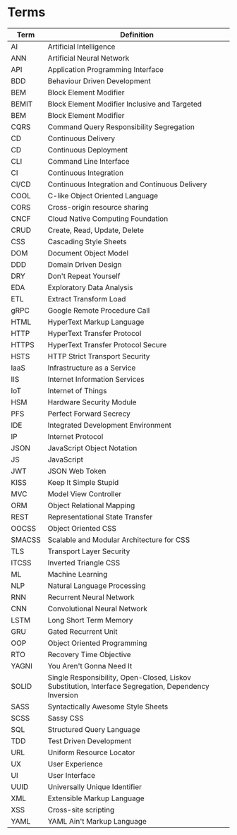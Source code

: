 # Terms

| Term | Definition |
| -------- | ------- |
| AI | Artificial Intelligence |
| ANN | Artificial Neural Network |
| API | Application Programming Interface |
| BDD | Behaviour Driven Development |
| BEM | Block Element Modifier |
| BEMIT | Block Element Modifier Inclusive and Targeted |
| BEM | Block Element Modifier |
| CQRS | Command Query Responsibility Segregation |
| CD | Continuous Delivery |
| CD | Continuous Deployment |
| CLI | Command Line Interface |
| CI | Continuous Integration |
| CI/CD | Continuous Integration and Continuous Delivery |
| COOL | C-like Object Oriented Language |
| CORS | Cross-origin resource sharing  |
| CNCF | Cloud Native Computing Foundation |
| CRUD | Create, Read, Update, Delete |
| CSS | Cascading Style Sheets |
| DOM | Document Object Model |
| DDD | Domain Driven Design |
| DRY | Don't Repeat Yourself |
| EDA | Exploratory Data Analysis |
| ETL | Extract Transform Load |
| gRPC | Google Remote Procedure Call |
| HTML | HyperText Markup Language |
| HTTP | HyperText Transfer Protocol |
| HTTPS | HyperText Transfer Protocol Secure |
| HSTS | HTTP Strict Transport Security |
| IaaS | Infrastructure as a Service |
| IIS | Internet Information Services |
| IoT | Internet of Things |
| HSM | Hardware Security Module |
| PFS | Perfect Forward Secrecy |
| IDE | Integrated Development Environment |
| IP | Internet Protocol |
| JSON | JavaScript Object Notation |
| JS | JavaScript |
| JWT | JSON Web Token |
| KISS | Keep It Simple Stupid |
| MVC | Model View Controller |
| ORM | Object Relational Mapping |
| REST | Representational State Transfer |
| OOCSS | Object Oriented CSS |
| SMACSS | Scalable and Modular Architecture for CSS |
| TLS | Transport Layer Security |
| ITCSS | Inverted Triangle CSS |
| ML | Machine Learning |
| NLP | Natural Language Processing |
| RNN | Recurrent Neural Network |
| CNN | Convolutional Neural Network |
| LSTM | Long Short Term Memory |
| GRU | Gated Recurrent Unit |
| OOP | Object Oriented Programming |
| RTO | Recovery Time Objective |
| YAGNI | You Aren't Gonna Need It |
| SOLID | Single Responsibility, Open-Closed, Liskov Substitution, Interface Segregation, Dependency Inversion |
| SASS | Syntactically Awesome Style Sheets |
| SCSS | Sassy CSS |
| SQL | Structured Query Language |
| TDD | Test Driven Development |
| URL | Uniform Resource Locator |
| UX | User Experience |
| UI | User Interface |
| UUID | Universally Unique Identifier |
| XML | Extensible Markup Language |
| XSS | Cross-site scripting |
| YAML | YAML Ain't Markup Language |
